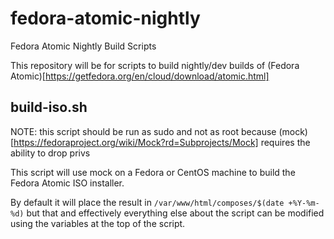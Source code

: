 # fedora-atomic-nightly
Fedora Atomic Nightly Build Scripts

This repository will be for scripts to build nightly/dev builds of (Fedora Atomic)[https://getfedora.org/en/cloud/download/atomic.html]

## build-iso.sh
NOTE: this script should be run as sudo and not as root because (mock)[https://fedoraproject.org/wiki/Mock?rd=Subprojects/Mock] requires the ability to drop privs

This script will use mock on a Fedora or CentOS machine to build the Fedora Atomic ISO installer.

By default it will place the result in `/var/www/html/composes/$(date +%Y-%m-%d)` but that and effectively everything else about the script can be modified using the variables at the top of the script.

